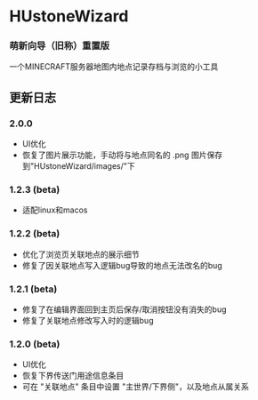 # HUstoneWizard
### 萌新向导（旧称）重置版
一个MINECRAFT服务器地图内地点记录存档与浏览的小工具

## 更新日志
### 2.0.0
- UI优化
- 恢复了图片展示功能，手动将与地点同名的 .png 图片保存到"HUstoneWizard/images/"下
### 1.2.3 (beta)
- 适配linux和macos
### 1.2.2 (beta)
- 优化了浏览页关联地点的展示细节
- 修复了因关联地点写入逻辑bug导致的地点无法改名的bug
### 1.2.1 (beta)
- 修复了在编辑界面回到主页后保存/取消按钮没有消失的bug
- 修复了关联地点修改写入时的逻辑bug
### 1.2.0 (beta)
- UI优化
- 恢复下界传送门用途信息条目
- 可在 "关联地点" 条目中设置 "主世界/下界侧"，以及地点从属关系
